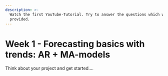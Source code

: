 ```yaml
---
description: >-
  Watch the first YouTube-Tutorial. Try to answer the questions which where
  provided.
---
```


# Week 1 - Forecasting basics with trends: AR + MA-models

Think about your project and get started....
